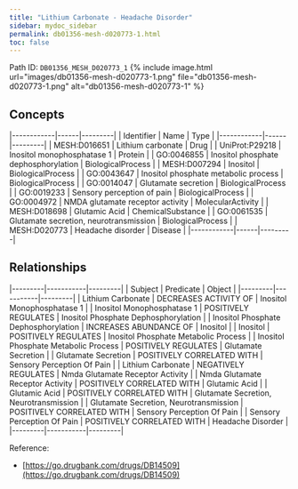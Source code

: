 ```yaml
---
title: "Lithium Carbonate - Headache Disorder"
sidebar: mydoc_sidebar
permalink: db01356-mesh-d020773-1.html
toc: false 
---
```



Path ID: `DB01356_MESH_D020773_1`
{% include image.html url="images/db01356-mesh-d020773-1.png" file="db01356-mesh-d020773-1.png" alt="db01356-mesh-d020773-1" %}

## Concepts

|------------|------|---------|
| Identifier | Name | Type    |
|------------|------|---------|
| MESH:D016651 | Lithium carbonate | Drug |
| UniProt:P29218 | Inositol monophosphatase 1 | Protein |
| GO:0046855 | Inositol phosphate dephosphorylation | BiologicalProcess |
| MESH:D007294 | Inositol | BiologicalProcess |
| GO:0043647 | Inositol phosphate metabolic process | BiologicalProcess |
| GO:0014047 | Glutamate secretion | BiologicalProcess |
| GO:0019233 | Sensory perception of pain | BiologicalProcess |
| GO:0004972 | NMDA glutamate receptor activity | MolecularActivity |
| MESH:D018698 | Glutamic Acid | ChemicalSubstance |
| GO:0061535 | Glutamate secretion, neurotransmission | BiologicalProcess |
| MESH:D020773 | Headache disorder | Disease |
|------------|------|---------|

## Relationships

|---------|-----------|---------|
| Subject | Predicate | Object  |
|---------|-----------|---------|
| Lithium Carbonate | DECREASES ACTIVITY OF | Inositol Monophosphatase 1 |
| Inositol Monophosphatase 1 | POSITIVELY REGULATES | Inositol Phosphate Dephosphorylation |
| Inositol Phosphate Dephosphorylation | INCREASES ABUNDANCE OF | Inositol |
| Inositol | POSITIVELY REGULATES | Inositol Phosphate Metabolic Process |
| Inositol Phosphate Metabolic Process | POSITIVELY REGULATES | Glutamate Secretion |
| Glutamate Secretion | POSITIVELY CORRELATED WITH | Sensory Perception Of Pain |
| Lithium Carbonate | NEGATIVELY REGULATES | Nmda Glutamate Receptor Activity |
| Nmda Glutamate Receptor Activity | POSITIVELY CORRELATED WITH | Glutamic Acid |
| Glutamic Acid | POSITIVELY CORRELATED WITH | Glutamate Secretion, Neurotransmission |
| Glutamate Secretion, Neurotransmission | POSITIVELY CORRELATED WITH | Sensory Perception Of Pain |
| Sensory Perception Of Pain | POSITIVELY CORRELATED WITH | Headache Disorder |
|---------|-----------|---------|

Reference: 
  - [https://go.drugbank.com/drugs/DB14509](https://go.drugbank.com/drugs/DB14509)
